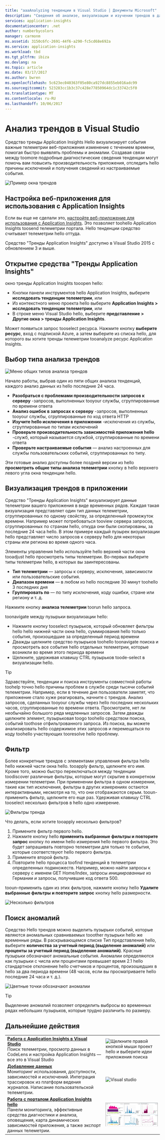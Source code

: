 ```yaml
---
title: "aaaAnalyzing тенденции в Visual Studio | Документы Microsoft"
description: "Сведения об анализе, визуализации и изучении трендов в данных телеметрии Application Insights в Visual Studio."
services: application-insights
documentationcenter: .net
author: numberbycolors
manager: carmonm
ms.assetid: 3150c6fc-2691-44f6-a290-fc5cd68e692a
ms.service: application-insights
ms.workload: tbd
ms.tgt_pltfrm: ibiza
ms.devlang: na
ms.topic: article
ms.date: 03/17/2017
ms.author: bwren
ms.openlocfilehash: 5c623ec040363f05e80ca927dc8855eb016adc99
ms.sourcegitcommit: 523283cc1b3c37c428e77850964dc1c33742c5f0
ms.translationtype: MT
ms.contentlocale: ru-RU
ms.lasthandoff: 10/06/2017
---
```

# <a name="analyzing-trends-in-visual-studio"></a>Анализ трендов в Visual Studio
Средство тренды Application Insights Hello визуализирует события важные телеметрии веб-приложения изменение с течением времени, помогая быстро выявлять проблемы и аномалии. Создавая связи между toomore подробные диагностические сведения тенденции могут помочь вам повысить производительность приложения, отследить hello причины исключений и получения сведений из настраиваемые события.

![Пример окна трендов](./media/app-insights-visual-studio-trends/app-insights-trends-hero-750.png)

## <a name="configure-your-web-app-for-application-insights"></a>Настройка веб-приложения для использования с Application Insights

Если вы еще не сделали это, [настройте веб-приложение для использования с Application Insights](app-insights-overview.md). Это позволяет toohello Application Insights toosend телеметрии портала. Hello тенденции средство считывает телеметрии hello оттуда.

Средство "Тренды Application Insights" доступно в Visual Studio 2015 с обновлением 3 и выше.

## <a name="open-application-insights-trends"></a>Открытие средства "Тренды Application Insights"
окно тренды Application Insights tooopen hello:

* Кнопки панели инструментов hello Application Insights, выберите **исследовать тенденции телеметрии**, или
* Из контекстного меню проекта hello выберите **Application Insights > исследовать тенденции телеметрии**, или
* В строке меню Visual Studio hello, выберите **представление > Другие окна > тренды Application Insights**.

Может появиться запрос tooselect ресурса. Нажмите кнопку **выберите ресурс**, вход с подпиской Azure, а затем выберите из списка hello, для которого вы хотите тренды телеметрии tooanalyze ресурс Application Insights.

## <a name="choose-a-trend-analysis"></a>Выбор типа анализа трендов
![Меню общих типов анализа трендов](./media/app-insights-visual-studio-trends/app-insights-trends-1-750.png)

Начало работы, выбрав один из пяти общих анализа тенденций, каждого анализ данных из hello последние 24 часа.

* **Разобраться с проблемами производительности запросов к серверу** -запросов, выполненных tooyour службы, сгруппированные по времени ответа
* **Анализ ошибок в запросах к серверу** -запросов, выполненных tooyour службы, сгруппированные по код ответа HTTP
* **Изучите hello исключения в приложении** -исключения из службы, сгруппированные по типам исключений
* **Проверьте производительность зависимостей приложения hello** -служб, который называется службой, сгруппированные по времени ответа
* **Проверьте настраиваемые события** — анализ настроенных для службы пользовательских событий, сгруппированных по типу.

Эти готовые анализ доступны более поздней версии из hello **просмотреть общие типы анализа телеметрии** кнопку в hello верхнего левого угла окна тенденции hello.

## <a name="visualize-trends-in-your-application"></a>Визуализация трендов в приложении
Средство "Тренды Application Insights" визуализирует данные телеметрии вашего приложения в виде временных рядов. Каждая такая визуализация представляет один тип данных телеметрии, сгруппированных по одному свойству, за определенный промежуток времени. Например может потребоваться tooview сервера запросов, сгруппированных по странам hello, откуда они были скопированы, за последние 24 часа hello. В этом примере каждый пузырек визуализации hello представляет число запросов к серверу hello для некоторых страны или региона во время одного часа.

Элементы управления hello используйте hello верхней части окна tooadjust hello просмотреть типы телеметрии. Во-первых выберите типы телеметрии hello, в которых вы заинтересованы.

* **Тип телеметрии** — запросы к серверу, исключения, зависимости или пользовательские события.
* **Диапазон времени** — в любом из hello последние 30 минут toohello 3 последних дня
* **Группировать по** — по типу исключения, коду ошибки, стране или региону и т. д.

Нажмите кнопку **анализа телеметрии** toorun hello запроса.

toonavigate между пузырьки визуализации hello:

* Нажмите кнопку tooselect пузырьков, который обновляет фильтры hello hello нижней части окна hello, суммирования hello только события, произошедшие за определенный период времени
* Дважды щелкните средство пузырьков toohello toonavigate поиска и просмотреть все события hello отдельных телеметрии, которые возникли во время этого периода времени
* Щелкните, удерживая клавишу CTRL пузырьков toode-select в визуализации hello.

> [!TIP]
> Здравствуйте, тенденции и поиска инструменты совместной работы toohelp точно hello причины проблем в службе среди тысячи событий телеметрии. Например, если в течение дня пользователи заметят, что приложение стало хуже реагировать, начните с трендов. Анализ запросов, сделанных tooyour службы через hello последних нескольких часов, сгруппированные по времени ответа. Просмотрите, нет ли необычайно большого ряда медленных запросов. Затем дважды щелкните элемент, пузырьковая toogo toohello средством поиска, событий toothose отфильтрованного запроса. Из поиска, вы можете анализировать hello содержимое этих запросов и перемещаться по коду toohello участвующих tooresolve hello проблему.
> 
> 

## <a name="filter"></a>Фильтр
Более конкретные трендов с элементами управления фильтра hello hello нижней части окна hello. tooapply фильтр, щелкните его имя. Кроме того, можно быстро переключаться между тенденции toodiscover различные фильтры, которые могут скрытие в конкретном измерении телеметрии. При применении фильтра в одном измерении, такие как тип исключения, фильтры в других измерениях остаются интерактивными, несмотря на то, что они отображаются серым. tooun-применить фильтр, щелкните его еще раз. Удерживая клавишу CTRL tooselect несколько фильтров в hello одно измерение.

![Фильтры тренда](./media/app-insights-visual-studio-trends/TrendsFiltering-750.png)

Что делать, если хотите tooapply несколько фильтров? 

1. Примените фильтр первого hello. 
2. Нажмите кнопку hello **применить выбранные фильтры и повторите запрос** кнопку по имени hello измерения hello первого фильтра. Это будет запрашивать повторно телеметрии для только те события, которые соответствуют hello первого фильтра. 
3. Примените второй фильтр. 
4. Повторите hello процесса toofind тенденций в телеметрии определенных подмножеств. Например, можно найти запросы к серверу с именем GET Home/Index, запросы *инициированные* из Германии *и* запросы, получившие код ответа 500. 

tooun-применить один из этих фильтров, нажмите кнопку hello **Удалите выбранные фильтры и повторите запрос** кнопку hello размерности.

![Несколько фильтров](./media/app-insights-visual-studio-trends/TrendsFiltering2-750.png)

## <a name="find-anomalies"></a>Поиск аномалий
Средство Hello трендов можно выделить пузырьки событий, которые являются аномальных сравниваемых tooother пузырьки hello же временные ряды. В раскрывающемся списке Тип представления hello, выберите **количества за учетный период (выделение аномалий)** или **проценты за учетный период (выделение аномалий)**. Красные пузырьки обозначают аномальные события. Аномалии определяются как пузырьки с числа или процентами превышает время 2.1 hello стандартное отклонение hello счетчиков и процентов, произошедших в hello за два периода времени (48 часов, если вы просматриваете hello последние 24 часа и т. д.).

![Цветные точки обозначают аномалии](./media/app-insights-visual-studio-trends/TrendsAnomalies-750.png)

> [!TIP]
> Выделение аномалий позволяет определить выбросы во временных рядах небольших пузырьков, которые трудно различить по размеру.  
> 
> 

## <a name="next"></a>Дальнейшие действия
|  |  |
| --- | --- |
| **[Работа с Application Insights в Visual Studio](app-insights-visual-studio.md)**<br/>Поиск телеметрии, просмотр данных в CodeLens и настройка Application Insights — все это в Visual Studio |![Щелкните правой кнопкой мыши проект hello и выберите идеи приложения поиска](./media/app-insights-visual-studio-trends/34.png) |
| **[Добавление данных](app-insights-asp-net-more.md)**<br/>Мониторинг использования, доступности, зависимостей и исключений. Интеграция трассировок из платформ ведения журналов. Написание пользовательской телеметрии. |![Visual studio](./media/app-insights-visual-studio-trends/64.png) |
| **[Работа с порталом Application Insights hello](app-insights-dashboards.md)**<br/>Панели мониторинга, эффективные средства диагностики и анализа, оповещения, карта динамических зависимостей приложения, а также экспорт данных телеметрии. |![Visual studio](./media/app-insights-visual-studio-trends/62.png) |

